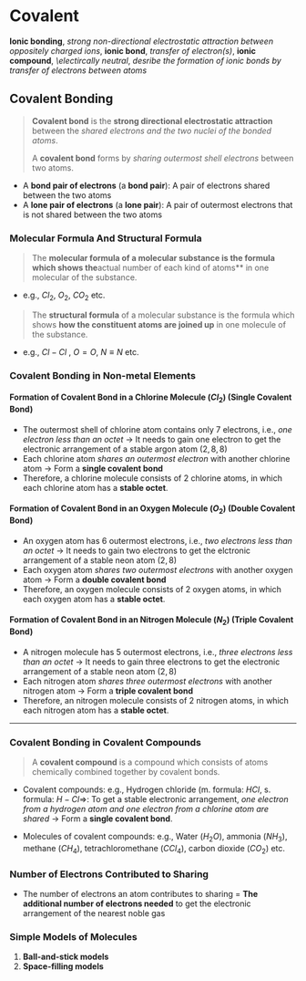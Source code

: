 # Covalent

**Ionic bonding**, *strong non-directional electrostatic attraction between oppositely charged ions*, **ionic bond**, *transfer of electron(s)*, **ionic compound**, *\electircally neutral*, *desribe the formation of ionic bonds by transfer of electrons between atoms*

## Covalent Bonding

> **Covalent bond** is the **strong directional electrostatic attraction** between the *shared electrons and the two nuclei of the bonded atoms*.
>
> A **covalent bond** forms by *sharing outermost shell electrons* between two atoms.

- A **bond pair of electrons** (a **bond pair**): A pair of electrons shared between the two atoms
- A **lone pair of electrons** (a **lone pair**): A pair of outermost electrons that is not shared between the two atoms

### Molecular Formula And Structural Formula

> The **molecular formula of a molecular substance is the formula which shows the**actual number of each kind of atoms** in one molecular of the substance.

- e.g., $Cl_2$, $O_2$, $CO_2$ etc.

> The **structural formula** of a molecular substance is the formula which shows **how the constituent atoms are joined up** in one molecule of the substance.

- e.g., $Cl - Cl$ , $O = O$, $N \equiv N$ etc.

### Covalent Bonding in Non-metal Elements

#### Formation of Covalent Bond in a Chlorine Molecule ($Cl_2$) (Single Covalent Bond)

- The outermost shell of chlorine atom contains only 7 electrons, i.e., *one electron less than an octet* → It needs to gain one electron to get the electronic arrangement of a stable argon atom $(2, 8, 8)$
- Each chlorine atom *shares an outermost electron* with another chlorine atom → Form a **single covalent bond**
- Therefore, a chlorine molecule consists of 2 chlorine atoms, in which each chlorine atom has a **stable octet**.

#### Formation of Covalent Bond in an Oxygen Molecule ($O_2$) (Double Covalent Bond)

- An oxygen atom has 6 outermost electrons, i.e., *two electrons less than an octet* → It needs to gain two electrons to get the elctronic arrangement of a stable neon atom $(2, 8)$
- Each oxygen atom *shares two outermost electrons* with another oxygen atom → Form a **double covalent bond**
- Therefore, an oxygen molecule consists of 2 oxygen atoms, in which each oxygen atom has a **stable octet**.

#### Formation of Covalent Bond in an Nitrogen Molecule ($N_2$) (Triple Covalent Bond)

- A nitrogen molecule has 5 outermost electrons, i.e., *three electrons less than an octet* → It needs to gain three electrons to get the electronic arrangement of a stable neon atom $(2, 8)$
- Each nitrogen atom *shares three outermost electrons* with another nitrogen atom → Form a **triple covalent bond**
- Therefore, an nitrogen molecule consists of 2 nitrogen atoms, in which each nitrogen atom has a **stable octet**.

---

### Covalent Bonding in Covalent Compounds

> A **covalent compound** is a compound which consists of atoms chemically combined together by covalent bonds.

- Covalent compounds: e.g., Hydrogen chloride (m. formula: $HCl$, s. formula: $H - Cl$⇒: To get a stable electronic arrangement, *one electron from a hydrogen atom and one electron from a chlorine atom are shared* → Form a **single covalent bond**.

- Molecules of covalent compounds: e.g., Water ($H_2O$), ammonia ($NH_3$), methane ($CH_4$), tetrachloromethane ($CCl_4$), carbon dioxide ($CO_2$) etc.

### Number of Electrons Contributed to Sharing

- The number of electrons an atom contributes to sharing = **The additional number of electrons needed** to get the electronic arrangement of the nearest noble gas

### Simple Models of Molecules

1. **Ball-and-stick models**
2. **Space-filling models**
